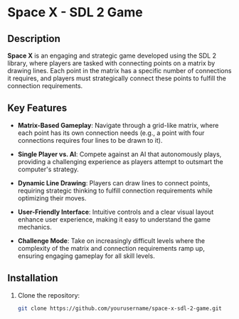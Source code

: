 # Space X - SDL 2 Game
 
## Description
**Space X** is an engaging and strategic game developed using the SDL 2 library, where players are tasked with connecting points on a matrix by drawing lines. Each point in the matrix has a specific number of connections it requires, and players must strategically connect these points to fulfill the connection requirements.

## Key Features
- **Matrix-Based Gameplay**: Navigate through a grid-like matrix, where each point has its own connection needs (e.g., a point with four connections requires four lines to be drawn to it).
  
- **Single Player vs. AI**: Compete against an AI that autonomously plays, providing a challenging experience as players attempt to outsmart the computer's strategy.
  
- **Dynamic Line Drawing**: Players can draw lines to connect points, requiring strategic thinking to fulfill connection requirements while optimizing their moves.
  
- **User-Friendly Interface**: Intuitive controls and a clear visual layout enhance user experience, making it easy to understand the game mechanics.
  
- **Challenge Mode**: Take on increasingly difficult levels where the complexity of the matrix and connection requirements ramp up, ensuring engaging gameplay for all skill levels.

## Installation
1. Clone the repository:
   ```bash
   git clone https://github.com/yourusername/space-x-sdl-2-game.git
